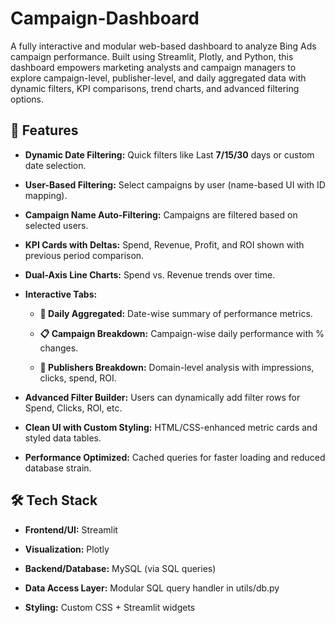 # Campaign-Dashboard

A fully interactive and modular web-based dashboard to analyze Bing Ads campaign performance. Built using Streamlit, Plotly, and Python, this dashboard empowers marketing analysts and campaign managers to explore campaign-level, publisher-level, and daily aggregated data with dynamic filters, KPI comparisons, trend charts, and advanced filtering options.

## 🚀 Features

- **Dynamic Date Filtering:** Quick filters like Last **7/15/30** days or custom date selection.

- **User-Based Filtering:** Select campaigns by user (name-based UI with ID mapping).

- **Campaign Name Auto-Filtering:** Campaigns are filtered based on selected users.

- **KPI Cards with Deltas:** Spend, Revenue, Profit, and ROI shown with previous period comparison.

- **Dual-Axis Line Charts:** Spend vs. Revenue trends over time.

- **Interactive Tabs:**

  - **📅 Daily Aggregated:** Date-wise summary of performance metrics.

  - **📋 Campaign Breakdown:** Campaign-wise daily performance with % changes.

  - **📑 Publishers Breakdown:** Domain-level analysis with impressions, clicks, spend, ROI.

- **Advanced Filter Builder:** Users can dynamically add filter rows for Spend, Clicks, ROI, etc.

- **Clean UI with Custom Styling:** HTML/CSS-enhanced metric cards and styled data tables.

- **Performance Optimized:** Cached queries for faster loading and reduced database strain.

## 🛠️ Tech Stack

- **Frontend/UI:** Streamlit

- **Visualization:** Plotly

- **Backend/Database:** MySQL (via SQL queries)

- **Data Access Layer:** Modular SQL query handler in utils/db.py

- **Styling:** Custom CSS + Streamlit widgets
